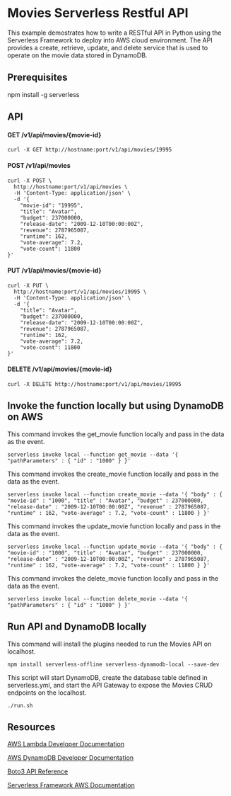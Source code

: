 # Movies Serverless Restful API
This example demostrates how to write a RESTful API in Python using the Serverless Framework to deploy into AWS cloud environment. The API provides a create, retrieve, update, and delete service that is used to operate on the movie data stored in DynamoDB.

## Prerequisites
npm install -g serverless

## API

#### GET /v1/api/movies/{movie-id}

```
curl -X GET http://hostname:port/v1/api/movies/19995
```

#### POST /v1/api/movies

```
curl -X POST \
  http://hostname:port/v1/api/movies \
  -H 'Content-Type: application/json' \
  -d '{
	"movie-id": "19995",
	"title": "Avatar",
	"budget": 237000000,
	"release-date": "2009-12-10T00:00:00Z",
	"revenue": 2787965087,
	"runtime": 162,
	"vote-average": 7.2,
	"vote-count": 11800
}'
```

#### PUT /v1/api/movies/{movie-id}

```
curl -X PUT \
  http://hostname:port/v1/api/movies/19995 \
  -H 'Content-Type: application/json' \
  -d '{
	"title": "Avatar",
	"budget": 237000000,
	"release-date": "2009-12-10T00:00:00Z",
	"revenue": 2787965087,
	"runtime": 162,
	"vote-average": 7.2,
	"vote-count": 11800
}'
```

#### DELETE /v1/api/movies/{movie-id}

```
curl -X DELETE http://hostname:port/v1/api/movies/19995 
```

## Invoke the function locally but using DynamoDB on AWS
This command invokes the get_movie function locally and pass in the data as the event.
```
serverless invoke local --function get_movie --data '{ "pathParameters" : { "id" : "1000" } }'
```

This command invokes the create_movie function locally and pass in the data as the event.
```
serverless invoke local --function create_movie --data '{ "body" : { "movie-id" : "1000", "title" : "Avatar", "budget" : 237000000, "release-date" : "2009-12-10T00:00:00Z", "revenue" : 2787965087, "runtime" : 162, "vote-average" : 7.2, "vote-count" : 11800 } }'
```

This command invokes the update_movie function locally and pass in the data as the event.
```
serverless invoke local --function update_movie --data '{ "body" : { "movie-id" : "1000", "title" : "Avatar", "budget" : 237000000, "release-date" : "2009-12-10T00:00:00Z", "revenue" : 2787965087, "runtime" : 162, "vote-average" : 7.2, "vote-count" : 11800 } }'
```

This command invokes the delete_movie function locally and pass in the data as the event.
```
serverless invoke local --function delete_movie --data '{ "pathParameters" : { "id" : "1000" } }'
```

## Run API and DynamoDB locally
This command will install the plugins needed to run the Movies API on localhost.
```
npm install serverless-offline serverless-dynamodb-local --save-dev
```

This script will start DynamoDB, create the database table defined in serverless.yml,
and start the API Gateway to expose the Movies CRUD endpoints on the localhost.
```
./run.sh
```

## Resources
[AWS Lambda Developer Documentation](https://docs.aws.amazon.com/lambda/latest/dg/welcome.html)

[AWS DynamoDB Developer Documentation](https://docs.aws.amazon.com/amazondynamodb/latest/developerguide/Introduction.html)

[Boto3 API Reference](https://boto3.amazonaws.com/v1/documentation/api/latest/reference/services/index.html)

[Serverless Framework AWS Documentation](https://serverless.com/framework/docs/providers/aws/)
